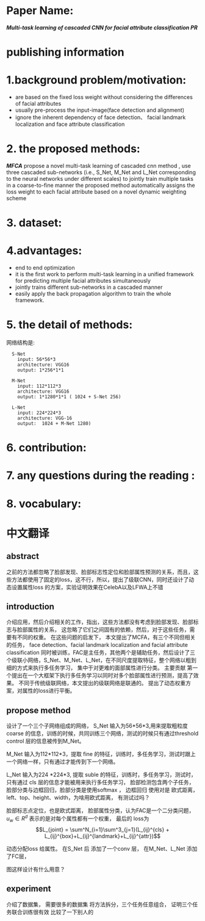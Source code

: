 # Paper Name:
  **_Multi-task learning of cascaded CNN for facial attribute classification PR_**

# publishing information

# 1.background problem/motivation:

* are based on the fixed loss weight without considering the differences of facial attributes
* usually pre-process the input-image(face detection and alignment)
* ignore the inherent dependency of face detection、 facial landmark localization and face attribute classification


# 2. the proposed methods:

**_MFCA_** propose a novel multi-task learning of cascaded cnn method ,
use three cascaded sub-networks (i.e., S_Net, M_Net and L_Net corresponding to the neural networks under different scales) to jointly train multiple tasks in a coarse-to-fine manner the proposed method automatically assigns the loss weight to each facial attribute based on a novel dynamic weighting scheme
# 3. dataset:

# 4.advantages:
* end to end optimization<br/>
* it is the first work to perform multi-task learning in a unified framework for predicting multiple facial attributes simultaneously
* jointly trains different sub-networks in a cascaded manner
* easily apply the back propagation algorithm to train the whole framework.


# 5. the detail of methods:
  网络结构是:
  ~~~
    S-Net
      input: 56*56*3
      architecture: VGG16
      output: 1*256*1*1

    M-Net
      input: 112*112*3
      architecture: VGG16
      output: 1*1280*1*1 ( 1024 + S-Net 256)

    L-Net
      input: 224*224*3
      architecture: VGG-16
      output:  1024 + M-Net 1280)
  ~~~


# 6. contribution:

# 7. any questions during the reading :

# 8. vocabulary:

# 中文翻译
## abstract
之前的方法都忽略了脸部发现、脸部标志性定位和脸部属性预测的关系，而且，这些方法都使用了固定的loss，这不行，所以，提出了级联CNN，同时还设计了动态设置属性loss 的方案，实验证明效果在CelebA以及LFWA上不错

## introduction
介绍应用，然后介绍相关的工作，指出，这些方法都没有考虑到脸部发现、脸部标志与脸部属性的关系， 这忽略了它们之间固有的依赖，然后，对于这些任务，需要有不同的权重。
在这些问题的启发下， 本文提出了MCFA，有三个不同但相关的任务， face detection、facial landmark localization and facial attribute classification 同时被训练，FAC是主任务，其他两个是辅助任务，然后设计了三个级联小网络，S_Net、M_Net、L_Net，在不同尺度提取特征，整个网络以粗到细的方式来执行多任务学习， 集中于对更难的面部属性进行分类。
主要贡献
第一个提出在一个大框架下执行多任务学习以同时对多个脸部属性进行预测，提高了效果。
不同于传统级联网络，本文提出的级联网络是联通的。
提出了动态权重方案，对属性的loss进行平衡。

## propose method
设计了一个三个子网络组成的网络，
S_Net 输入为56\*56\*3,用来提取粗粒度 coarse 的信息，训练的时候，共同训练三个网络，测试的时候只有通过threshold control 层的信息被传到M_Net。

M_Net 输入为112\*112\*3，提取 fine 的特征，训练时，多任务学习，测试时跟上一个网络一样，只有通过才能传到下一个网络。

L_Net 输入为224 \*224\*3, 提取 suble 的特征，训练时，多任务学习，测试时，只有通过 cls 层的信息才能被用来执行多任务学习，
脸部检测包含两个子任务，脸部分类与边框回归，脸部分类是使用softmax ，
边框回归 使用对是 欧式距离， left、top、height、width，为啥用欧式距离， 有测试过吗？

脸部标志点定位，也是欧式距离，
脸部属性分类，认为FAC是一个二分类问题，$u_w\in R^d$ 表示的是对每个属性都有一个权重，
最后的 loss为 
$$L_{joint} = \sum^N_{i=1}\sum^3_{j=1}(L_{ij}^{cls} + L_{ij}^{box}+L_{ij}^{landmark}+L_{ij}^{attr})$$

动态分配loss 给属性。 在S_Net 后 添加了一个conv 层， 在M_Net、L_Net 添加了FC层，

图这样设计有什么用意？


## experiment
介绍了数据集， 需要很多的数据集
将方法拆分，三个任务任意组合， 证明三个任务联合训练很有效
比较了一下别人的